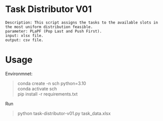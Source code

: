 # Task Distributor V01
    Description: This script assigns the tasks to the available slots in the most uniform distribution feasible.  
    parameter: PLaPF (Pop Last and Push First). 
    input: xlsx file. 
    output: csv file. 

# Usage
Environmnet:  
> conda create -n sch python=3.10  
> conda activate sch   
> pip install -r requirements.txt 

Run
> python task-distributor-v01.py task_data.xlsx  

